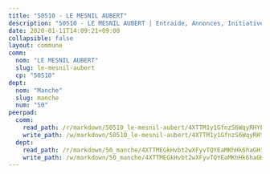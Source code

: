 ```yaml
---
title: "50510 - LE MESNIL AUBERT"
description: "50510 - LE MESNIL AUBERT | Entraide, Annonces, Initiatives"
date: 2020-01-11T14:09:21+09:00
collapsible: false
layout: commune
comm:
  nom: "LE MESNIL AUBERT"
  slug: le-mesnil-aubert
  cp: "50510"
dept:
  nom: "Manche"
  slug: manche
  num: "50"
peerpad:
  comm:
    read_path: /r/markdown/50510_le-mesnil-aubert/4XTTM1y1GfnzS6WqyRHYEipEB2kDQ6dGzSWpa9ShFK1aHYcq3
    write_path: /w/markdown/50510_le-mesnil-aubert/4XTTM1y1GfnzS6WqyRHYEipEB2kDQ6dGzSWpa9ShFK1aHYcq3-K3TgTcZxP7Gj2w6V3qczxragPqgmJeNymcsnw5LChVU14vusyPaXfJQNcqTr7vTrxSDHec3gQ7V8viyRaaGdoQ13RW6DfmmWqwDWMEo5HNrMLebbbshEKmaZRjqGL3SBcST4jaSy
  dept:
    read_path: /r/markdown/50_manche/4XTTMEGkHvbt2wXFyvTQYEaMKhHk6haGH1SzsRNevKgBDTuXr
    write_path: /w/markdown/50_manche/4XTTMEGkHvbt2wXFyvTQYEaMKhHk6haGH1SzsRNevKgBDTuXr-K3TgUSx1rwmRRLqHcTLLdo4dVfTRKvf94KKagmUFPevWSp2f9nuc6fJF25TtLArzK8teuQ5TvuAMqW38N2MYgT18hBoXtjmKX9WuSn2vkujmSJPp3gF4gsuMmfEM8Th4Ap94heFE
---
```


